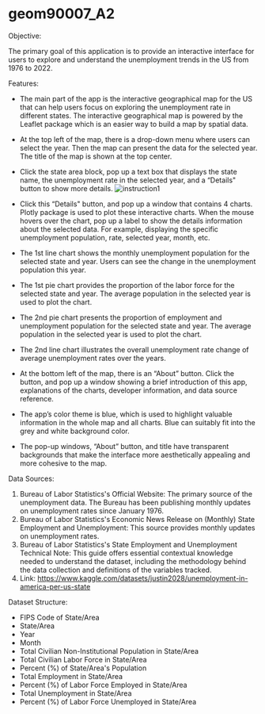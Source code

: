 # geom90007_A2

Objective:

The primary goal of this application is to provide an interactive interface for users to explore and understand the unemployment trends in the US from 1976 to 2022.

Features:

- The main part of the app is the interactive geographical map for the US that can help users focus on exploring the unemployment rate in different states. The interactive geographical map is powered by the Leaflet package which is an easier way to build a map by spatial data.
- At the top left of the map, there is a drop-down menu where users can select the year. Then the map can present the data for the selected year. The title of the map is shown at the top center.
- Click the state area block, pop up a text box that displays the state name, the unemployment rate in the selected year, and a “Details" button to show more details.
![instruction1](https://github.com/ryougi-shiky/geom90007_A2/assets/53469345/d6eb47c1-6ae0-43da-9642-f10f1d9224f2)


- Click this “Details" button, and pop up a window that contains 4 charts. Plotly package is used to plot these interactive charts. When the mouse hovers over the chart, pop up a label to show the details information about the selected data. For example, displaying the specific unemployment population, rate, selected year, month, etc.
- The 1st line chart shows the monthly unemployment population for the selected state and year. Users can see the change in the unemployment population this year.
- The 1st pie chart provides the proportion of the labor force for the selected state and year. The average population in the selected year is used to plot the chart.
- The 2nd pie chart presents the proportion of employment and unemployment population for the selected state and year. The average population in the selected year is used to plot the chart.
- The 2nd line chart illustrates the overall unemployment rate change of average unemployment rates over the years.
- At the bottom left of the map, there is an “About” button. Click the button, and pop up a window showing a brief introduction of this app, explanations of the charts, developer information, and data source reference.
- The app’s color theme is blue, which is used to highlight valuable information in the whole map and all charts. Blue can suitably fit into the grey and white background color.
- The pop-up windows, “About” button, and title have transparent backgrounds that make the interface more aesthetically appealing and more cohesive to the map.


Data Sources:

1. Bureau of Labor Statistics's Official Website: The primary source of the unemployment data. The Bureau has been publishing monthly updates on unemployment rates since January 1976.
2. Bureau of Labor Statistics's Economic News Release on (Monthly) State Employment and Unemployment: This source provides monthly updates on unemployment rates.
3. Bureau of Labor Statistics's State Employment and Unemployment Technical Note: This guide offers essential contextual knowledge needed to understand the dataset, including the methodology behind the data collection and definitions of the variables tracked.
4. Link: https://www.kaggle.com/datasets/justin2028/unemployment-in-america-per-us-state


Dataset Structure:

- FIPS Code of State/Area
- State/Area
- Year
- Month
- Total Civilian Non-Institutional Population in State/Area
- Total Civilian Labor Force in State/Area
- Percent (%) of State/Area's Population
- Total Employment in State/Area
- Percent (%) of Labor Force Employed in State/Area
- Total Unemployment in State/Area
- Percent (%) of Labor Force Unemployed in State/Area
